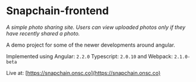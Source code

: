 Snapchain-frontend
==
*A simple photo sharing site. Users can view uploaded photos only if they have recently shared a photo.*

A demo project for some of the newer developments around angular.

Implemented using Angular: `2.2.0` Typescript: `2.0.10` and Webpack: `2.1.0-beta`

Live at: [https://snapchain.onsc.co](https://snapchain.onsc.co)
